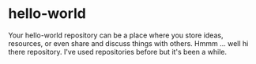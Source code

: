 # hello-world
Your hello-world repository can be a place where you store ideas, resources, or even share and discuss things with others.
Hmmm ... well hi there repository. I've used repositories before but it's been a while.
